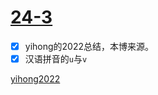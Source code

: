 # [24-3](https://github.com/dululu/notes/issues/11)

- [x] yihong的2022总结，本博来源。
- [x] 汉语拼音的`u`与`v`

[yihong2022](https://github.com/yihong0618/2020?tab=readme-ov-file)